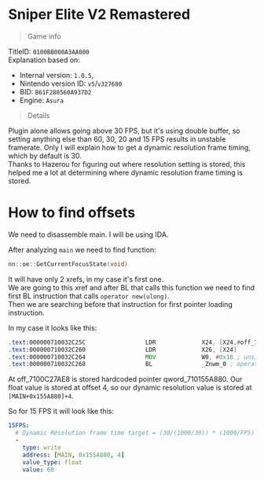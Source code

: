 # Sniper Elite V2 Remastered

> Game info

TitleID: `0100BB000A3AA000`<br>
Explanation based on:
- Internal version: `1.0.5`, 
- Nintendo version ID: `v5`/`v327680`
- BID: `B61F280560A937D2`
- Engine: `Asura`

> Details

Plugin alone allows going above 30 FPS, but it's using double buffer, so setting anything else than 60, 30, 20 and 15 FPS results in unstable framerate.
Only I will explain how to get a dynamic resolution frame timing, which by default is 30.<br>
Thanks to Hazerou for figuring out where resolution setting is stored, this helped me a lot at determining where dynamic resolution frame timing is stored.

# How to find offsets

We need to disassemble main. I will be using IDA.

After analyzing `main` we need to find function:
```cpp
nn::oe::GetCurrentFocusState(void)
```

It will have only 2 xrefs, in my case it's first one.<br>
We are going to this xref and after BL that calls this function we need to find first BL instruction that calls `operator new(ulong)`.<br>
Then we are searching before that instruction for first pointer loading instruction.

In my case it looks like this:
```asm
.text:000000710032C25C                 LDR             X24, [X24,#off_7100C27AE8@PAGEOFF]
.text:000000710032C260                 LDR             X26, [X24]
.text:000000710032C264                 MOV             W0, #0x18 ; unsigned __int64
.text:000000710032C268                 BL              _Znwm_0 ; operator new(ulong)
```
At off_7100C27AE8 is stored hardcoded pointer qword_710155A880. Our float value is stored at offset 4, so our dynamic resolution value is stored at `[MAIN+0x155A880]+4`.

So for 15 FPS it will look like this:
```yaml
15FPS:
  # Dynamic Resolution frame time target = (30/(1000/30)) * (1000/FPS)
  -
    type: write
    address: [MAIN, 0x155A880, 4]
    value_type: float
    value: 60
```